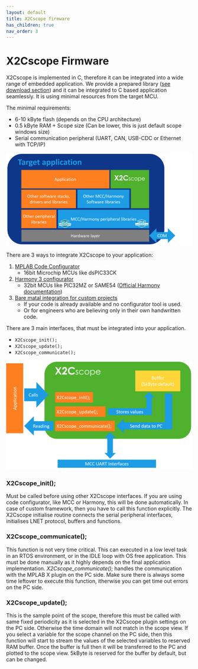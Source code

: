 ```yaml
---
layout: default
title: X2Cscope firmware
has_children: true
nav_order: 3
---
```

# X2Cscope Firmware

X2Cscope is implemented in C, therefore it can be integrated into a wide range of embedded application. We provide a prepared library ([see download section](../supportedHW.md)) and it can be integrated to C based application seamlessly. It is using minimal resources from the target MCU. 

The minimal requirements:
* 6-10 kByte flash (depends on the CPU architecture)
* 0.5 kByte RAM + Scope size (Can be lower, this is just default scope windows size)
* Serial communication peripheral (UART, CAN, USB-CDC or Ethernet with TCP/IP)

![Architecture](/images/architecture.png)


There are 3 ways to integrate X2Cscope to your application:
1. [MPLAB Code Configurator](mcc.md) 
   * 16bit Microchip MCUs like dsPIC33CK
2. [Harmony 3 configurator](harmony.md)
   * 32bit MCUs like PIC32MZ or SAME54 ([Official Harmony documentation](https://microchip-mplab-harmony.github.io/x2c/))
3. [Bare matal integration for custom projects](baremetal.md)
   * If your code is already available and no configurator tool is used. 
   * Or for engineers who are believing only in their own handwritten code. 


There are 3 main interfaces, that must be integrated into your application. 
* `X2Cscope_init();`
* `X2Cscope_update();`
* `X2Cscope_communicate();`


![X2Cscope APIs](/images/X2CscopeAPIs.png)

### X2Cscope_init(); 

Must be called before using other X2Cscope interfaces. If you are using code configurator, like MCC or Harmony, this will be done automatically. In case of custom framework, then you have to call this function explicitly. The X2Cscope initialise routine connects the serial peripheral interfaces, initialises LNET protocol, buffers and functions.

### X2Cscope_communicate(); 

This function is not very time critical. This can executed in a low level task in an RTOS environment, or in the IDLE loop with OS free application. This must be done manually as it highly depends on the final application implementation. *X2Cscope_communicate();* handles the communication with the MPLAB X plugin on the PC side. Make sure there is always some time leftover to execute this function, itherwise you can get time out errors on the PC side.

### X2Cscope_update(); 

This is the sample point of the scope, therefore this must be called with same fixed periodicity as it is selected in the X2Cscope plugin settings on the PC side. Otherwise the time domain will not match in the scope view. If you select a variable for the scope channel on the PC side, then this function will start to stream the values of the selected variables to reserved RAM buffer. Once the buffer is full then it will be transferred to the PC and plotted to the scope view. 5kByte is reserved for the buffer by default, but can be changed.
